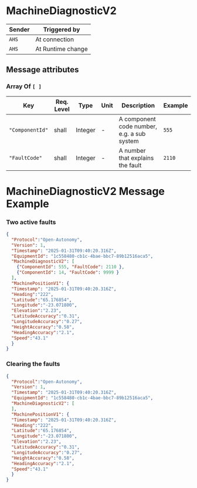 # MachineDiagnosticV2

|Sender| Triggered by | 
|---|---|
|`AHS` |  At connection |
|`AHS` |  At Runtime change |

## Message attributes

### Array Of `[ ]`
| Key                      | Req. Level | Type          | Unit | Description                                                      | Example |
|--------------------------|-----------|--------------|------|------------------------------------------------------------------|---------|
| `"ComponentId"`          | shall     | Integer      | -    | A component code number, e.g. a sub system | `555`  |
| `"FaultCode"`            | shall     | Integer      | -    | A number that explains the fault | `2110`  |


# MachineDiagnosticV2 Message Example
### Two active faults
```json
{
  "Protocol":"Open-Autonomy",
  "Version": 1,
  "Timestamp": "2025-01-31T09:40:20.316Z",
  "EquipmentId": "1c558480-cb1c-4bae-bbc7-89b12516aca5",
  "MachineDiagnosticV2": [
    {"ComponentId": 555, "FaultCode": 2110 },
    {"ComponentId": 14, "FaultCode": 9999 }
  ],
  "MachinePositionV1": {
  "Timestamp": "2025-01-31T09:40:20.316Z",
  "Heading":"222",
  "Latitude":"65.176854",
  "Longitude":"-23.071800",
  "Elevation":"2.23",
  "LatitudeAccuracy":"0.31",
  "LongitudeAccuracy":"0.27",
  "HeightAccuracy":"0.58",
  "HeadingAccuracy":"2.1",
  "Speed":"43.1"
  }
}
```

### Clearing the faults
```json
{
  "Protocol":"Open-Autonomy",
  "Version": 1,
  "Timestamp": "2025-01-31T09:40:20.316Z",
  "EquipmentId": "1c558480-cb1c-4bae-bbc7-89b12516aca5",
  "MachineDiagnosticV2": [
  ],
  "MachinePositionV1": {
  "Timestamp": "2025-01-31T09:40:20.316Z",
  "Heading":"222",
  "Latitude":"65.176854",
  "Longitude":"-23.071800",
  "Elevation":"2.23",
  "LatitudeAccuracy":"0.31",
  "LongitudeAccuracy":"0.27",
  "HeightAccuracy":"0.58",
  "HeadingAccuracy":"2.1",
  "Speed":"43.1"
  }
}
```

